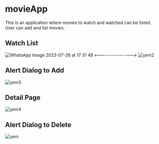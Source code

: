 # movieApp

This is an application where movies to watch and  watched can be listed. User can add and list movies.

## Watch List 

![WhatsApp Image 2023-07-26 at 17 31 48](https://github.com/selincengiz41/movieApp/assets/60012262/e956fa88-a349-404e-8952-e52b55ee01ca)   <---------------->       ![yeni2](https://github.com/selincengiz41/movieApp/assets/60012262/25711d9d-89d6-4847-b7e8-f056f07eca22)

## Alert Dialog to Add

![yeni3](https://github.com/selincengiz41/movieApp/assets/60012262/cb467582-06d6-44eb-bd12-832be05d24a5)

## Detail Page
![yeni4](https://github.com/selincengiz41/movieApp/assets/60012262/3a1c5d58-6155-4246-ae67-9f9b65a4b24c)

## Alert Dialog to Delete

![yeni](https://github.com/selincengiz41/movieApp/assets/60012262/665d8e48-bafe-4c24-aa83-83c54515c85c)


